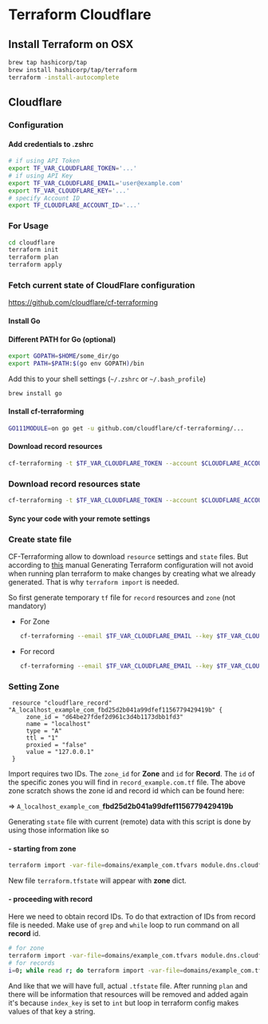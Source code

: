 # Terraform Cloudflare

## Install Terraform on OSX
```bash
brew tap hashicorp/tap
brew install hashicorp/tap/terraform
terraform -install-autocomplete
```

## Cloudflare

### Configuration

#### Add credentials to .zshrc
```bash
# if using API Token
export TF_VAR_CLOUDFLARE_TOKEN='...'
# if using API Key
export TF_VAR_CLOUDFLARE_EMAIL='user@example.com'
export TF_VAR_CLOUDFLARE_KEY='...'
# specify Account ID
export TF_CLOUDFLARE_ACCOUNT_ID='...'
```


### For Usage

```bash
cd cloudflare
terraform init
terraform plan
terraform apply
```

### Fetch current state of CloudFlare configuration 

https://github.com/cloudflare/cf-terraforming

#### Install Go

#### Different PATH for Go (optional)
```bash
export GOPATH=$HOME/some_dir/go
export PATH=$PATH:$(go env GOPATH)/bin
```
Add this to your shell settings (`~/.zshrc` or `~/.bash_profile`)

```bash
brew install go
```

#### Install cf-terraforming

```bash
GO111MODULE=on go get -u github.com/cloudflare/cf-terraforming/...
```

#### Download record resources
```bash
cf-terraforming -t $TF_VAR_CLOUDFLARE_TOKEN --account $CLOUDFLARE_ACCOUNT_ID record > records.tf
```

### Download record resources state
```bash
cf-terraforming -t $TF_VAR_CLOUDFLARE_TOKEN --account $CLOUDFLARE_ACCOUNT_ID record --tfstate > terraform.tfstate
```

#### Sync your code with your remote settings

### Create state file

CF-Terraforming allow to download `resource` settings and `state` files.
But according to [this](https://developers.cloudflare.com/terraform/advanced-topics/importing-cloudflare-resources]) manual
Generating Terraform configuration will not avoid when running plan terraform to make changes by creating what we already generated.
That is why `terraform import` is needed. 

So first generate temporary `tf` file for `record` resources and `zone` (not mandatory)

- For Zone
  ```bash
  cf-terraforming --email $TF_VAR_CLOUDFLARE_EMAIL --key $TF_VAR_CLOUDFLARE_KEY --account $TF_VAR_CLOUDFLARE_ACCOUNT_ID zone -z example.com > zone_example_com.tf  
  ```
- For record
  ```bash
  cf-terraforming --email $TF_VAR_CLOUDFLARE_EMAIL --key $TF_VAR_CLOUDFLARE_KEY --account $TF_VAR_CLOUDFLARE_ACCOUNT_ID record -z example.com > record_example.com.tf
  ```

### Setting Zone
```
 resource "cloudflare_record" "A_localhost_example_com_fbd25d2b041a99dfef1156779429419b" {
     zone_id = "d64be27fdef2d961c3d4b1173dbb1fd3"
     name = "localhost"
     type = "A"
     ttl = "1"
     proxied = "false"
     value = "127.0.0.1"
 }
 ```
 
Import requires two IDs. The `zone_id` for **Zone** and `id` for **Record**.
The `id` of the specific zones you will find in `record_example.com.tf` file. 
The above zone scratch shows the zone id and record id which can be found here:

=> `A_localhost_example_com_`**fbd25d2b041a99dfef1156779429419b**

Generating `state` file with current (remote) data with this script is done by using those
information like so

#### - starting from zone

```bash
terraform import -var-file=domains/example_com.tfvars module.dns.cloudflare_zone.dns_domain d64be27fdef2d961c3d4b1173dbb1fd3
```

New file `terraform.tfstate` will appear with **zone** dict.

#### - proceeding with record

Here we need to obtain record IDs. To do that extraction of IDs from record
file is needed. Make use of `grep` and `while` loop to run command on all 
**record** id.

```bash
# for zone
terraform import -var-file=domains/example_com.tfvars module.dns.cloudflare_zone.dns_domain d64be27fdef2d961c3d4b1173dbb1fd3
# for records
i=0; while read r; do terraform import -var-file=domains/example_com.tfvars module.dns.cloudflare_record.dns_record[${i}] d64be27fdef2d961c3d4b1173dbb1fd3/${r} ;i=$((i+1)); done < <(grep -E 'resource' record_example.com.tf | grep -oE '[a-f0-9]{32}')
```
And like that we will have full, actual `.tfstate` file. After running `plan` and there will be information that resources will be removed and added again it's because
`index_key` is set to `int` but loop in terraform config makes values of that key a string.